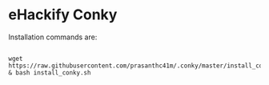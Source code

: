 # eHackify Conky

Installation commands are:

```

wget https://raw.githubusercontent.com/prasanthc41m/.conky/master/install_conky.sh & bash install_conky.sh 

```
